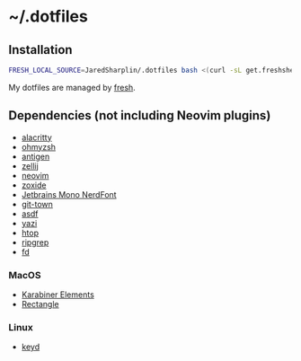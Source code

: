 # ~/.dotfiles

## Installation

``` sh
FRESH_LOCAL_SOURCE=JaredSharplin/.dotfiles bash <(curl -sL get.freshshell.com)
```

My dotfiles are managed by [fresh].

[fresh]: http://freshshell.com

## Dependencies (not including Neovim plugins)

- [alacritty](https://github.com/alacritty/alacritty)
- [ohmyzsh](https://github.com/ohmyzsh/ohmyzsh)
- [antigen](https://github.com/zsh-users/antigen)
- [zellij](https://github.com/zellij-org/zellij)
- [neovim](https://github.com/neovim/neovim)
- [zoxide](https://github.com/ajeetdsouza/zoxide)
- [Jetbrains Mono NerdFont](https://www.nerdfonts.com/font-downloads)
- [git-town](https://github.com/git-town/git-town)
- [asdf](https://github.com/asdf-vm/asdf)
- [yazi](https://github.com/sxyazi/yazi)
- [htop](https://github.com/htop-dev/htop)
- [ripgrep](https://github.com/BurntSushi/ripgrep)
- [fd](https://github.com/sharkdp/fd)

### MacOS

- [Karabiner Elements](https://github.com/pqrs-org/Karabiner-Elements)
- [Rectangle](https://github.com/rxhanson/Rectangle)

### Linux

- [keyd](https://github.com/rvaiya/keyd)
